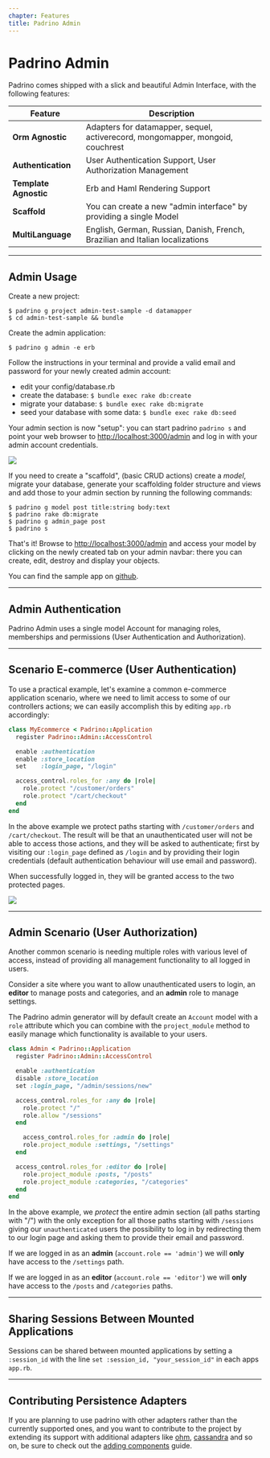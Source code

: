 ```yaml
---
chapter: Features
title: Padrino Admin
---
```


# Padrino Admin

Padrino comes shipped with a slick and beautiful Admin Interface, with the
following features:

Feature               | Description
--------------------- | ------------------------------------------------------------------------------
**Orm Agnostic**      | Adapters for datamapper, sequel, activerecord, mongomapper, mongoid, couchrest
**Authentication**    | User Authentication Support, User Authorization Management
**Template Agnostic** | Erb and Haml Rendering Support
**Scaffold**          | You can create a new "admin interface" by providing a single Model
**MultiLanguage**     | English, German, Russian, Danish, French, Brazilian and Italian localizations

--------------------------------------------------------------------------------

## Admin Usage

Create a new project:

```shell
$ padrino g project admin-test-sample -d datamapper
$ cd admin-test-sample && bundle
```

Create the admin application:

```shell
$ padrino g admin -e erb
```

Follow the instructions in your terminal and provide a valid email and
password for your newly created admin account:

- edit your config/database.rb
- create the database: `$ bundle exec rake db:create`
- migrate your database: `$ bundle exec rake db:migrate`
- seed your database with some data: `$ bundle exec rake db:seed`

Your admin section is now "setup": you can start padrino `padrino s` and
point your web browser to <http://localhost:3000/admin> and log in with your
admin account credentials.


<img src="https://farm2.staticflickr.com/1720/26277208545_496eb24ac8_z_d.jpg">


If you need to create a "scaffold", (basic CRUD actions) create a
_model_, migrate your database, generate your scaffolding folder structure and
views and add those to your admin section by running the following commands:

```shell
$ padrino g model post title:string body:text
$ padrino rake db:migrate
$ padrino g admin_page post
$ padrino s
```

That's it! Browse to <http://localhost:3000/admin> and access your model by
clicking on the newly created tab on your admin navbar: there you can create,
edit, destroy and display your objects.

You can find the sample app on [github](https://github.com/padrino/admin-test-sample "github").

--------------------------------------------------------------------------------

## Admin Authentication

Padrino Admin uses a single model Account for managing roles, memberships and
permissions (User Authentication and Authorization).

--------------------------------------------------------------------------------

## Scenario E-commerce (User Authentication)

To use a practical example, let's examine a common e-commerce application
scenario, where we need to limit access to some of our controllers actions;
we can easily accomplish this by editing `app.rb` accordingly:

```ruby
class MyEcommerce < Padrino::Application
  register Padrino::Admin::AccessControl

  enable :authentication
  enable :store_location
  set    :login_page, "/login"

  access_control.roles_for :any do |role|
    role.protect "/customer/orders"
    role.protect "/cart/checkout"
  end
end
```

In the above example we protect paths starting with `/customer/orders`
and `/cart/checkout`. The result will be that an unauthenticated user will
not be able to access those actions, and they will be asked to authenticate;
first by visiting our `:login_page` defined as `/login` and by providing their
login credentials (default authentication behaviour will use email and password).

When successfully logged in, they will be granted access to the two protected pages.

<img src="https://farm2.staticflickr.com/1714/25674474983_26e311f126_z_d.jpg">

--------------------------------------------------------------------------------

## Admin Scenario (User Authorization)
Another common scenario is needing multiple roles with various level of access,
instead of providing all management functionality to all logged in users.

Consider a site where you want to allow unauthenticated users to login, an
**editor** to manage posts and categories, and an **admin** role to manage settings.

The Padrino admin generator will by default create an `Account` model with a
`role` attribute which you can combine with the `project_module` method to
easily manage which functionality is available to your users.

```ruby
class Admin < Padrino::Application
  register Padrino::Admin::AccessControl

  enable :authentication
  disable :store_location
  set :login_page, "/admin/sessions/new"

  access_control.roles_for :any do |role|
    role.protect "/"
    role.allow "/sessions"
  end

    access_control.roles_for :admin do |role|
    role.project_module :settings, "/settings"
  end

  access_control.roles_for :editor do |role|
    role.project_module :posts, "/posts"
    role.project_module :categories, "/categories"
  end
end
```

In the above example, we _protect_ the entire admin section (all paths starting
with "/") with the only exception for all those paths starting with `/sessions`
giving our `unauthenticated` users the possibility to log in by redirecting them
to our login page and asking them to provide their email and password.

If we are logged in as an **admin** (`account.role == 'admin'`) we will **only**
have access to the `/settings` path.

If we are logged in as an **editor** (`account.role == 'editor'`) we will **only**
have access to the `/posts` and `/categories` paths.

--------------------------------------------------------------------------------

## Sharing Sessions Between Mounted Applications

Sessions can be shared between mounted applications by setting a `:session_id`
with the line `set :session_id, "your_session_id"` in each apps `app.rb`.

--------------------------------------------------------------------------------

## Contributing Persistence Adapters

If you are planning to use padrino with other adapters rather than the currently
supported ones, and you want to contribute to the project by extending its
support with additional adapters like [ohm](https://github.com/soveran/ohm
"ohm"), [cassandra](https://github.com/cassandra-rb/cassandra "cassandra") and
so on, be sure to check out the
[adding components](/guides/adding-components/overview "adding components")
guide.
